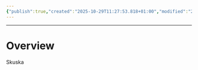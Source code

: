 ```yaml
---
{"publish":true,"created":"2025-10-29T11:27:53.818+01:00","modified":"2025-10-29T11:33:25.347+01:00","cssclasses":""}
---
```


---

# Overview

Skuska


